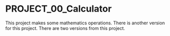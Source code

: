# PROJECT_00_Calculator
This project makes some mathematics operations. There is another version for this project.
There are two versions from this project.
